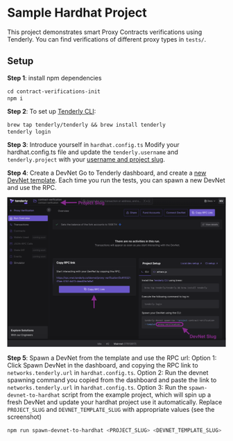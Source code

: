 # Sample Hardhat Project

This project demonstrates smart Proxy Contracts verifications using Tenderly. You can find verifications of different proxy types in `tests/`.

## Setup

**Step 1**: install npm dependencies

```shell
cd contract-verifications-init
npm i
```

**Step 2**: To set up [Tenderly CLI](https://github.com/Tenderly/tenderly-cli):

```shell
brew tap tenderly/tenderly && brew install tenderly
tenderly login
```

**Step 3**: Introduce yourself in `hardhat.config.ts`
Modify your hardhat.config.ts file and update the `tenderly.username` and `tenderly.project` with your [username and project slug](https://docs.tenderly.co/other/platform-access/how-to-find-the-project-slug-username-and-organization-name).

**Step 4**: Create a DevNet
Go to Tenderly dashboard, and create a [new DevNet template](https://docs.tenderly.co/devnets/intro-to-devnets). Each time you run the tests, you can spawn a new DevNet and use the RPC.

![Create DevNet Template](img/devnet-template-create.png)

**Step 5**: Spawn a DevNet from the template and use the RPC url:
Option 1: Click Spawn DevNet in the dashboard, and copying the RPC link to `networks.tenderly.url` in `hardhat.config.ts`.
Option 2: Run the devnet spawning command you copied from the dashboard and paste the link to `networks.tenderly.url` in `hardhat.config.ts`.
Option 3: Run the `spawn-devnet-to-hardhat` script from the example project, which will spin up a fresh DevNet and update your hardhat project use it automatically. Replace `PROJECT_SLUG` and `DEVNET_TEMPLATE_SLUG` with appropriate values (see the screenshot)

```bash
npm run spawn-devnet-to-hardhat <PROJECT_SLUG> <DEVNET_TEMPLATE_SLUG>
```
